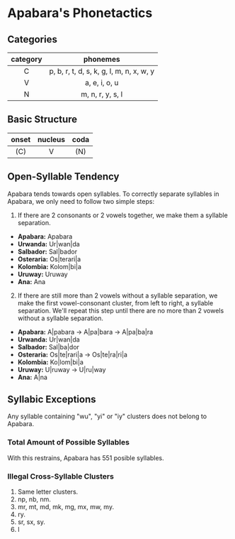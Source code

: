 # Apabara's Phonetactics

## Categories

| **category** |               **phonemes**               |
|:------------:|:----------------------------------------:|
|       C      | p, b, r, t, d, s, k, g, l, m, n, x, w, y |
|       V      |               a, e, i, o, u              |
|       N      |             m, n, r, y, s, l             |

## Basic Structure

| **onset** | **nucleus** | **coda** |
|:---------:|:-----------:|:--------:|
|    (C)    |      V      |    (N)   |

## Open-Syllable Tendency

Apabara tends towards open syllables. To correctly separate syllables in Apabara, we only need to follow two simple steps:

1. If there are 2 consonants or 2 vowels together, we make them a syllable separation.

* **Apabara:** Apabara
* **Urwanda:** Ur|wan|da
* **Salbador:** Sal|bador
* **Osteraria:** Os|terari|a
* **Kolombia:** Kolom|bi|a
* **Uruway:** Uruway
* **Ana:** Ana

2. If there are still more than 2 vowels without a syllable separation, we make the first vowel-consonant cluster, from left to right, a syllable separation. We'll repeat this step until there are no more than 2 vowels without a syllable separation.

* **Apabara:** A|pabara -> A|pa|bara -> A|pa|ba|ra 
* **Urwanda:** Ur|wan|da
* **Salbador:** Sal|ba|dor
* **Osteraria:** Os|te|rari|a -> Os|te|ra|ri|a
* **Kolombia:** Ko|lom|bi|a
* **Uruway:** U|ruway -> U|ru|way
* **Ana:** A|na

## Syllabic Exceptions

Any syllable containing "wu", "yi" or "iy" clusters does not belong to Apabara.

### Total Amount of Possible Syllables

With this restrains, Apabara has 551 posible syllables.

### Illegal Cross-Syllable Clusters

1. Same letter clusters.
2. np, nb, nm.
3. mr, mt, md, mk, mg, mx, mw, my.
4. ry.
5. sr, sx, sy.
6. l